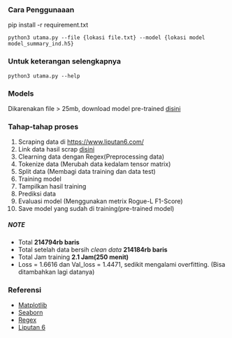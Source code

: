 ### Cara Penggunaaan

pip install -r requirement.txt
```
python3 utama.py --file {lokasi file.txt} --model {lokasi model model_summary_ind.h5}
```
### Untuk keterangan selengkapnya
```
python3 utama.py --help
```
### Models
Dikarenakan file > 25mb, download model pre-trained [disini](https://drive.google.com/file/d/12mVdi-QeohhxxBv6cqKSZBNzugWnOPwf/view?usp=sharing)

### Tahap-tahap proses
1. Scraping data di https://www.liputan6.com/
2. Link data hasil scrap [disini](https://drive.google.com/file/d/1_xZdzOD5X_f_KHYfUIeqwv27HzDDeK4f/view?usp=drive_link)
3. Clearning data dengan Regex(Preprocessing data)
4. Tokenize data (Merubah data kedalam tensor matrix)
5. Split data (Membagi data training dan data test)
6. Training model
7. Tampilkan hasil training
8. Prediksi data
9. Evaluasi model (Menggunakan metrix Rogue-L F1-Score)
10. Save model yang sudah di training(pre-trained model)

##### NOTE
- Total **214794rb baris**
- Total setelah data bersih *clean data* **214184rb baris**
- Total Jam training **2.1 Jam(250 menit)**
- Loss = 1.6616 dan Val_loss = 1.4471, sedikit mengalami overfitting. (Bisa ditambahkan lagi datanya) 

### Referensi
- [Matplotlib](https://matplotlib.org/)
- [Seaborn](https://seaborn.pydata.org/)
- [Regex](https://regexr.com/)
- [Liputan 6](https://www.liputan6.com/)

